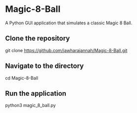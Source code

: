 # Magic-8-Ball

A Python GUI application that simulates a classic Magic 8 Ball.

## Clone the repository
git clone https://github.com/jawharajannah/Magic-8-Ball.git

## Navigate to the directory
cd Magic-8-Ball

## Run the application 
python3 magic_8_ball.py
